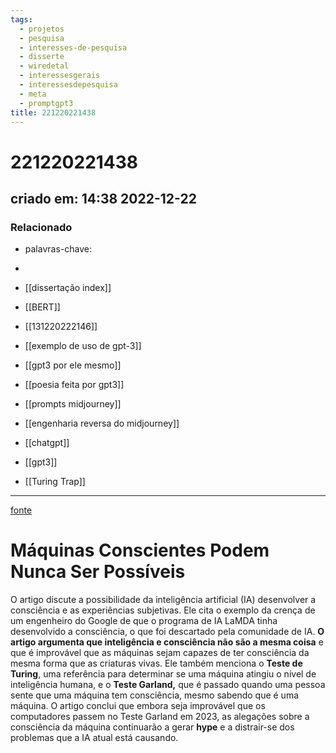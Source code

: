 ```yaml
---
tags:
  - projetos
  - pesquisa
  - interesses-de-pesquisa
  - disserte
  - wiredetal
  - interessesgerais
  - interessesdepesquisa
  - meta
  - promptgpt3
title: 221220221438
---
```

# 221220221438
## criado em: 14:38 2022-12-22

### Relacionado
- palavras-chave: 
-    

- [[dissertação index]]
- [[BERT]]
- [[131220222146]]
- [[exemplo de uso de gpt-3]]
- [[gpt3 por ele mesmo]]
- [[poesia feita por gpt3]]
- [[prompts midjourney]]
- [[engenharia reversa do midjourney]]
- [[chatgpt]]
- [[gpt3]]
- [[Turing Trap]]
---
[fonte](https://www.wired.co.uk/article/intelligence-consciousness-science)

# Máquinas Conscientes Podem Nunca Ser Possíveis

O artigo discute a possibilidade da inteligência artificial (IA) desenvolver a consciência e as experiências subjetivas. Ele cita o exemplo da crença de um engenheiro do Google de que o programa de IA LaMDA tinha desenvolvido a consciência, o que foi descartado pela comunidade de IA. **O artigo argumenta que inteligência e consciência não são a mesma coisa** e que é improvável que as máquinas sejam capazes de ter consciência da mesma forma que as criaturas vivas. Ele também menciona o **Teste de Turing**, uma referência para determinar se uma máquina atingiu o nível de inteligência humana, e o **Teste Garland,** que é passado quando uma pessoa sente que uma máquina tem consciência, mesmo sabendo que é uma máquina. O artigo conclui que embora seja improvável que os computadores passem no Teste Garland em 2023, as alegações sobre a consciência da máquina continuarão a gerar **hype** e a distrair-se dos problemas que a IA atual está causando.
